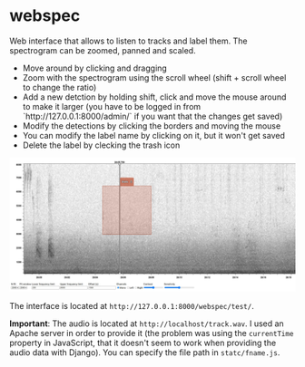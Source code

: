 # webspec

Web interface that allows to listen to tracks and label them. The spectrogram can be zoomed, panned and scaled.
<ul>
    <li> Move around by clicking and dragging </li>
    <li>  Zoom with the spectrogram using the scroll wheel (shift + scroll wheel to change the ratio)</li>
    <li>  Add a new detction by holding shift, click and move the mouse around to make it larger (you have to be logged in from `http://127.0.0.1:8000/admin/` if you want that the changes get saved)</li>
    <li>  Modify the detections by clicking the borders and moving the mouse</li>
    <li>  You can modify the label name by clicking on it, but it won't get saved</li>
    <li>  Delete the label by clecking the trash icon</li>
</ul>


![Screenshot](https://github.com/plaf2000/webspec/blob/master/screenshot.jpeg)

The interface is located at `http://127.0.0.1:8000/webspec/test/`.

**Important**: The audio is located at `http://localhost/track.wav`. I used an Apache server in order to provide it (the problem was using the `currentTime` property in JavaScript, that it doesn't seem to work when providing the audio data with Django). You can specify the file path in `statc/fname.js`.